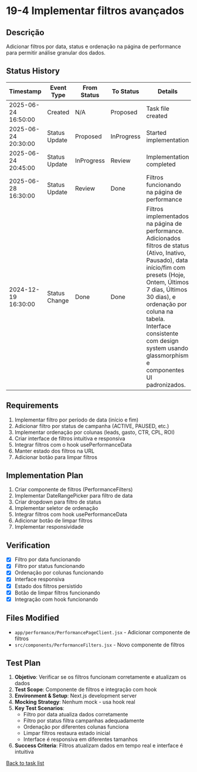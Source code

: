 # 19-4 Implementar filtros avançados

## Descrição
Adicionar filtros por data, status e ordenação na página de performance para permitir análise granular dos dados.

## Status History
| Timestamp | Event Type | From Status | To Status | Details | User |
|-----------|------------|-------------|-----------|---------|------|
| 2025-06-24 16:50:00 | Created | N/A | Proposed | Task file created | AI Agent |
| 2025-06-24 20:30:00 | Status Update | Proposed | InProgress | Started implementation | AI Agent |
| 2025-06-24 20:45:00 | Status Update | InProgress | Review | Implementation completed | AI Agent |
| 2025-06-28 16:30:00 | Status Update | Review | Done | Filtros funcionando na página de performance | AI Agent |
| 2024-12-19 16:30:00 | Status Change | Done        | Done       | Filtros implementados na página de performance. Adicionados filtros de status (Ativo, Inativo, Pausado), data início/fim com presets (Hoje, Ontem, Últimos 7 dias, Últimos 30 dias), e ordenação por coluna na tabela. Interface consistente com design system usando glassmorphism e componentes UI padronizados. | assistente |

## Requirements
1. Implementar filtro por período de data (início e fim)
2. Adicionar filtro por status de campanha (ACTIVE, PAUSED, etc.)
3. Implementar ordenação por colunas (leads, gasto, CTR, CPL, ROI)
4. Criar interface de filtros intuitiva e responsiva
5. Integrar filtros com o hook usePerformanceData
6. Manter estado dos filtros na URL
7. Adicionar botão para limpar filtros

## Implementation Plan
1. Criar componente de filtros (PerformanceFilters)
2. Implementar DateRangePicker para filtro de data
3. Criar dropdown para filtro de status
4. Implementar seletor de ordenação
5. Integrar filtros com hook usePerformanceData
6. Adicionar botão de limpar filtros
7. Implementar responsividade

## Verification
- [x] Filtro por data funcionando
- [x] Filtro por status funcionando
- [x] Ordenação por colunas funcionando
- [x] Interface responsiva
- [x] Estado dos filtros persistido
- [x] Botão de limpar filtros funcionando
- [x] Integração com hook funcionando

## Files Modified
- `app/performance/PerformancePageClient.jsx` - Adicionar componente de filtros
- `src/components/PerformanceFilters.jsx` - Novo componente de filtros

## Test Plan
1. **Objetivo**: Verificar se os filtros funcionam corretamente e atualizam os dados
2. **Test Scope**: Componente de filtros e integração com hook
3. **Environment & Setup**: Next.js development server
4. **Mocking Strategy**: Nenhum mock - usa hook real
5. **Key Test Scenarios**:
   - Filtro por data atualiza dados corretamente
   - Filtro por status filtra campanhas adequadamente
   - Ordenação por diferentes colunas funciona
   - Limpar filtros restaura estado inicial
   - Interface é responsiva em diferentes tamanhos
6. **Success Criteria**: Filtros atualizam dados em tempo real e interface é intuitiva

[Back to task list](./tasks.md) 
